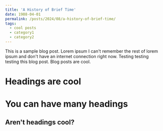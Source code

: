 ```yaml
---
title: 'A History of Brief Time'
date: 1988-04-01
permalink: /posts/2024/08/a-history-of-brief-time/
tags:
  - cool posts
  - category1
  - category2
---
```


This is a sample blog post. Lorem ipsum I can't remember the rest of lorem ipsum and don't have an internet connection right now. Testing testing testing this blog post. Blog posts are cool.

Headings are cool
======

You can have many headings
======

Aren't headings cool?
------